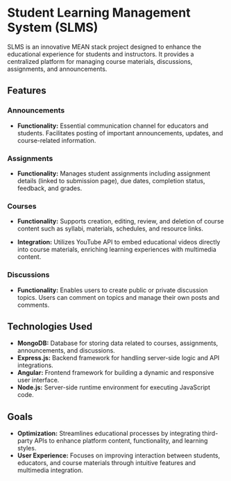 # Student Learning Management System (SLMS)

SLMS is an innovative MEAN stack project designed to enhance the educational experience for students and instructors. It provides a centralized platform for managing course materials, discussions, assignments, and announcements.

## Features

### Announcements

- **Functionality:** Essential communication channel for educators and students. Facilitates posting of important announcements, updates, and course-related information.
  
### Assignments

- **Functionality:** Manages student assignments including assignment details (linked to submission page), due dates, completion status, feedback, and grades.

### Courses

- **Functionality:** Supports creation, editing, review, and deletion of course content such as syllabi, materials, schedules, and resource links.
  
- **Integration:** Utilizes YouTube API to embed educational videos directly into course materials, enriching learning experiences with multimedia content.

### Discussions

- **Functionality:** Enables users to create public or private discussion topics. Users can comment on topics and manage their own posts and comments.

## Technologies Used

- **MongoDB:** Database for storing data related to courses, assignments, announcements, and discussions.
- **Express.js:** Backend framework for handling server-side logic and API integrations.
- **Angular:** Frontend framework for building a dynamic and responsive user interface.
- **Node.js:** Server-side runtime environment for executing JavaScript code.

## Goals

- **Optimization:** Streamlines educational processes by integrating third-party APIs to enhance platform content, functionality, and learning styles.
- **User Experience:** Focuses on improving interaction between students, educators, and course materials through intuitive features and multimedia integration.



